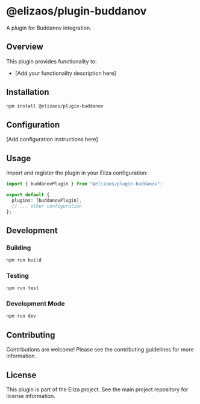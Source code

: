 # @elizaos/plugin-buddanov

A plugin for Buddanov integration.

## Overview

This plugin provides functionality to:
- [Add your functionality description here]

## Installation

```bash
npm install @elizaos/plugin-buddanov
```

## Configuration

[Add configuration instructions here]

## Usage

Import and register the plugin in your Eliza configuration:

```typescript
import { buddanovPlugin } from "@elizaos/plugin-buddanov";

export default {
  plugins: [buddanovPlugin],
  // ... other configuration
};
```

## Development

### Building

```bash
npm run build
```

### Testing

```bash
npm run test
```

### Development Mode

```bash
npm run dev
```

## Contributing

Contributions are welcome! Please see the contributing guidelines for more information.

## License

This plugin is part of the Eliza project. See the main project repository for license information.